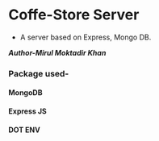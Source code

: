 # Coffe-Store Server

- A server based on Express, Mongo DB.

***Author-Mirul Moktadir Khan***

### Package used-
#### MongoDB
#### Express JS
#### DOT ENV